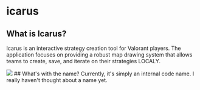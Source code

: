 

# icarus

## What is Icarus?
Icarus is an interactive strategy creation tool for Valorant players. The application focuses on providing a robust map drawing system that allows teams to create, save, and iterate on their strategies LOCALY.

<img src=https://l7y6qjyp5m.ufs.sh/f/usun6XPoM0UCUZdldy4th6DKGW5HSvxpy8cINPrY4sV0bq9l>
## What's with the name?
Currently, it's simply an internal code name. I really haven't thought about a name yet.
